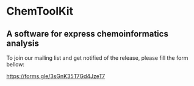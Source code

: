 # ChemToolKit
## A software for express chemoinformatics analysis


To join our mailing list and get notified of the release, please fill the form bellow:

https://forms.gle/3sGnK35T7Gd4JzeT7
